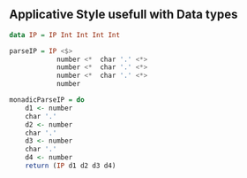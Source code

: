## Applicative Style usefull with Data types

``` haskell
data IP = IP Int Int Int Int

parseIP = IP <$>
            number <*  char '.' <*>
            number <*  char '.' <*>
            number <*  char '.' <*>
            number

monadicParseIP = do
    d1 <- number
    char '.'
    d2 <- number
    char '.'
    d3 <- number
    char '.'
    d4 <- number
    return (IP d1 d2 d3 d4)
```

